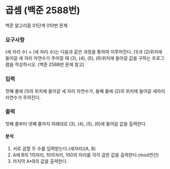 # 곱셈 (백준 2588번)
<p>
백준 알고리즘 01단계 010번 문제
</p>


### 요구사항
(세 자리 수) × (세 자리 수)는 다음과 같은 과정을 통하여 이루어진다.
(1)과 (2)위치에 들어갈 세 자리 자연수가 주어질 때 (3), (4), (5), (6)위치에 들어갈 값을 구하는 프로그램을 작성하시오. (백준 2588번 문제 참고)


### 입력
첫째 줄에 (1)의 위치에 들어갈 세 자리 자연수가, 둘째 줄에 (2)의 위치에 들어갈 세자리 자연수가 주어진다.


### 출력
첫째 줄부터 넷째 줄까지 차례대로 (3), (4), (5), (6)에 들어갈 값을 출력한다.


#### 분석
1. 서로 곱할 두 수를 입력받는다.(세자리)(A, B)
2. A에 B의 1의자리, 10의자리, 100의 자리를 각각 곱한 값을 출력한다.(mod연산)
3. 마지막 A*B의 값을 출력한다.